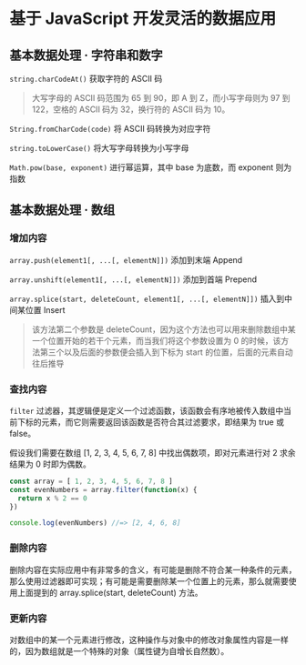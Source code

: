 # 基于 JavaScript 开发灵活的数据应用

## 基本数据处理 · 字符串和数字

`string.charCodeAt()` 获取字符的 ASCII 码

> 大写字母的 ASCII 码范围为 65 到 90，即 A 到 Z，而小写字母则为 97 到 122，空格的 ASCII 码为 32，换行符的 ASCII 码为 10。

`String.fromCharCode(code)` 将 ASCII 码转换为对应字符

`string.toLowerCase()` 将大写字母转换为小写字母

`Math.pow(base, exponent)` 进行幂运算，其中 base 为底数，而 exponent 则为指数

## 基本数据处理 · 数组

### 增加内容

`array.push(element1[, ...[, elementN]])`  添加到末端 Append

`array.unshift(element1[, ...[, elementN]])` 添加到首端 Prepend

`array.splice(start, deleteCount, element1[, ...[, elementN]])` 插入到中间某位置 Insert

> 该方法第二个参数是 deleteCount，因为这个方法也可以用来删除数组中某一个位置开始的若干个元素，而当我们将这个参数设置为 0 的时候，该方法第三个以及后面的参数便会插入到下标为 start 的位置，后面的元素自动往后推导

### 查找内容

`filter` 过滤器，其逻辑便是定义一个过滤函数，该函数会有序地被传入数组中当前下标的元素，而它则需要返回该函数是否符合其过滤要求，即结果为 true 或 false。

假设我们需要在数组 [1, 2, 3, 4, 5, 6, 7, 8] 中找出偶数项，即对元素进行对 2 求余结果为 0 时即为偶数。

```javascript
const array = [ 1, 2, 3, 4, 5, 6, 7, 8 ]
const evenNumbers = array.filter(function(x) {
  return x % 2 == 0
})

console.log(evenNumbers) //=> [2, 4, 6, 8]
```

### 删除内容

删除内容在实际应用中有非常多的含义，有可能是删除不符合某一种条件的元素，那么使用过滤器即可实现；有可能是需要删除某一个位置上的元素，那么就需要使用上面提到的 array.splice(start, deleteCount) 方法。

### 更新内容

对数组中的某一个元素进行修改，这种操作与对象中的修改对象属性内容是一样的，因为数组就是一个特殊的对象（属性键为自增长自然数）。